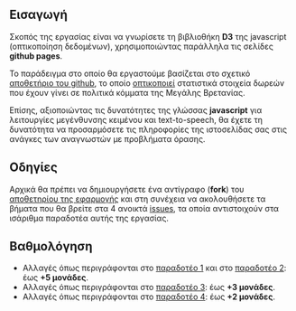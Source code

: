 ## Εισαγωγή

Σκοπός της εργασίας είναι να γνωρίσετε τη βιβλιοθήκη **D3** της javascript (οπτικοποίηση δεδομένων), χρησιμοποιώντας παράλληλα τις σελίδες **github pages**.

Το παράδειγμα στο οποίο θα εργαστούμε βασίζεται στο σχετικό [αποθετήριο του github](https://github.com/ioniodi/D3js), το οποίο [οπτικοποιεί](https://ioniodi.github.io/D3js/full-viz.html) στατιστικά στοιχεία δωρεών που έχουν γίνει σε πολιτικά κόμματα της Μεγάλης Βρετανίας.

Επίσης, αξιοποιώντας τις δυνατότητες της γλώσσας **javascript** για λειτουργίες μεγένθυνσης κειμένου και text-to-speech, θα έχετε τη δυνατότητα να προσαρμόσετε τις πληροφορίες της ιστοσελίδας σας στις ανάγκες των αναγνωστών με προβλήματα όρασης.


## Οδηγίες

Αρχικά θα πρέπει να δημιουργήσετε ένα αντίγραφο (**fork**) του [αποθετηρίου της εφαρμογής](https://github.com/ioniodi/D3js) και στη συνέχεια να ακολουθήσετε τα βήματα που θα βρείτε στα 4 ανοικτά [issues](https://github.com/ioniodi/D3js/issues), τα οποία  αντιστοιχούν στα ισάριθμα παραδοτέα αυτής της εργασίας.


## Βαθμολόγηση

* Αλλαγές όπως περιγράφονται στο [παραδοτέο 1](https://github.com/ioniodi/D3js/issues/4) και στο [παραδοτέο 2](https://github.com/ioniodi/D3js/issues/3): έως **+5 μονάδες**.
* Αλλαγές όπως περιγράφονται στο [παραδοτέο 3](https://github.com/ioniodi/D3js/issues/2): έως **+3 μονάδες**.
* Αλλαγές όπως περιγράφονται στο [παραδοτέο 4](https://github.com/ioniodi/D3js/issues/1): έως **+2 μονάδες**.
